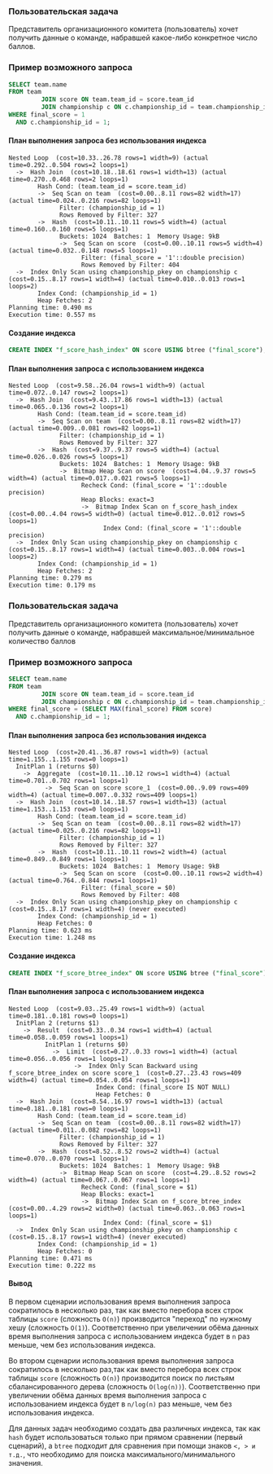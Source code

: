 ### Пользовательская задача

Представитель организационного комитета (пользователь) хочет получить данные о команде, набравшей какое-либо конкретное число баллов.

### Пример возможного запроса

```SQL
SELECT team.name
FROM team
         JOIN score ON team.team_id = score.team_id
         JOIN championship c ON c.championship_id = team.championship_id
WHERE final_score = 1
  AND c.championship_id = 1;
```

#### План выполнения запроса без использования индекса

```
Nested Loop  (cost=10.33..26.78 rows=1 width=9) (actual time=0.292..0.504 rows=2 loops=1)
  ->  Hash Join  (cost=10.18..18.61 rows=1 width=13) (actual time=0.270..0.468 rows=2 loops=1)
        Hash Cond: (team.team_id = score.team_id)
        ->  Seq Scan on team  (cost=0.00..8.11 rows=82 width=17) (actual time=0.024..0.216 rows=82 loops=1)
              Filter: (championship_id = 1)
              Rows Removed by Filter: 327
        ->  Hash  (cost=10.11..10.11 rows=5 width=4) (actual time=0.160..0.160 rows=5 loops=1)
              Buckets: 1024  Batches: 1  Memory Usage: 9kB
              ->  Seq Scan on score  (cost=0.00..10.11 rows=5 width=4) (actual time=0.032..0.148 rows=5 loops=1)
                    Filter: (final_score = '1'::double precision)
                    Rows Removed by Filter: 404
  ->  Index Only Scan using championship_pkey on championship c  (cost=0.15..8.17 rows=1 width=4) (actual time=0.010..0.013 rows=1 loops=2)
        Index Cond: (championship_id = 1)
        Heap Fetches: 2
Planning time: 0.490 ms
Execution time: 0.557 ms
```

#### Создание индекса
```SQL
CREATE INDEX "f_score_hash_index" ON score USING btree ("final_score");
```

#### План выполнения запроса с использованием индекса

```
Nested Loop  (cost=9.58..26.04 rows=1 width=9) (actual time=0.072..0.147 rows=2 loops=1)
  ->  Hash Join  (cost=9.43..17.86 rows=1 width=13) (actual time=0.065..0.136 rows=2 loops=1)
        Hash Cond: (team.team_id = score.team_id)
        ->  Seq Scan on team  (cost=0.00..8.11 rows=82 width=17) (actual time=0.009..0.081 rows=82 loops=1)
              Filter: (championship_id = 1)
              Rows Removed by Filter: 327
        ->  Hash  (cost=9.37..9.37 rows=5 width=4) (actual time=0.026..0.026 rows=5 loops=1)
              Buckets: 1024  Batches: 1  Memory Usage: 9kB
              ->  Bitmap Heap Scan on score  (cost=4.04..9.37 rows=5 width=4) (actual time=0.017..0.021 rows=5 loops=1)
                    Recheck Cond: (final_score = '1'::double precision)
                    Heap Blocks: exact=3
                    ->  Bitmap Index Scan on f_score_hash_index  (cost=0.00..4.04 rows=5 width=0) (actual time=0.012..0.012 rows=5 loops=1)
                          Index Cond: (final_score = '1'::double precision)
  ->  Index Only Scan using championship_pkey on championship c  (cost=0.15..8.17 rows=1 width=4) (actual time=0.003..0.004 rows=1 loops=2)
        Index Cond: (championship_id = 1)
        Heap Fetches: 2
Planning time: 0.279 ms
Execution time: 0.179 ms

```
### Пользовательская задача

Представитель организационного комитета (пользователь) хочет получить данные о команде, набравшей максимальное/минимальное количество баллов 

### Пример возможного запроса

```SQL
SELECT team.name
FROM team
         JOIN score ON team.team_id = score.team_id
         JOIN championship c ON c.championship_id = team.championship_id
WHERE final_score = (SELECT MAX(final_score) FROM score)
  AND c.championship_id = 1;
```

#### План выполнения запроса без использования индекса

```
Nested Loop  (cost=20.41..36.87 rows=1 width=9) (actual time=1.155..1.155 rows=0 loops=1)
  InitPlan 1 (returns $0)
    ->  Aggregate  (cost=10.11..10.12 rows=1 width=4) (actual time=0.701..0.702 rows=1 loops=1)
          ->  Seq Scan on score score_1  (cost=0.00..9.09 rows=409 width=4) (actual time=0.007..0.332 rows=409 loops=1)
  ->  Hash Join  (cost=10.14..18.57 rows=1 width=13) (actual time=1.153..1.153 rows=0 loops=1)
        Hash Cond: (team.team_id = score.team_id)
        ->  Seq Scan on team  (cost=0.00..8.11 rows=82 width=17) (actual time=0.025..0.216 rows=82 loops=1)
              Filter: (championship_id = 1)
              Rows Removed by Filter: 327
        ->  Hash  (cost=10.11..10.11 rows=2 width=4) (actual time=0.849..0.849 rows=1 loops=1)
              Buckets: 1024  Batches: 1  Memory Usage: 9kB
              ->  Seq Scan on score  (cost=0.00..10.11 rows=2 width=4) (actual time=0.764..0.844 rows=1 loops=1)
                    Filter: (final_score = $0)
                    Rows Removed by Filter: 408
  ->  Index Only Scan using championship_pkey on championship c  (cost=0.15..8.17 rows=1 width=4) (never executed)
        Index Cond: (championship_id = 1)
        Heap Fetches: 0
Planning time: 0.623 ms
Execution time: 1.248 ms
```

#### Создание индекса
```SQL
CREATE INDEX "f_score_btree_index" ON score USING btree ("final_score");
```

#### План выполнения запроса с использованием индекса

```
Nested Loop  (cost=9.03..25.49 rows=1 width=9) (actual time=0.181..0.181 rows=0 loops=1)
  InitPlan 2 (returns $1)
    ->  Result  (cost=0.33..0.34 rows=1 width=4) (actual time=0.058..0.059 rows=1 loops=1)
          InitPlan 1 (returns $0)
            ->  Limit  (cost=0.27..0.33 rows=1 width=4) (actual time=0.056..0.056 rows=1 loops=1)
                  ->  Index Only Scan Backward using f_score_btree_index on score score_1  (cost=0.27..23.43 rows=409 width=4) (actual time=0.054..0.054 rows=1 loops=1)
                        Index Cond: (final_score IS NOT NULL)
                        Heap Fetches: 0
  ->  Hash Join  (cost=8.54..16.97 rows=1 width=13) (actual time=0.181..0.181 rows=0 loops=1)
        Hash Cond: (team.team_id = score.team_id)
        ->  Seq Scan on team  (cost=0.00..8.11 rows=82 width=17) (actual time=0.011..0.082 rows=82 loops=1)
              Filter: (championship_id = 1)
              Rows Removed by Filter: 327
        ->  Hash  (cost=8.52..8.52 rows=2 width=4) (actual time=0.070..0.070 rows=1 loops=1)
              Buckets: 1024  Batches: 1  Memory Usage: 9kB
              ->  Bitmap Heap Scan on score  (cost=4.29..8.52 rows=2 width=4) (actual time=0.067..0.067 rows=1 loops=1)
                    Recheck Cond: (final_score = $1)
                    Heap Blocks: exact=1
                    ->  Bitmap Index Scan on f_score_btree_index  (cost=0.00..4.29 rows=2 width=0) (actual time=0.063..0.063 rows=1 loops=1)
                          Index Cond: (final_score = $1)
  ->  Index Only Scan using championship_pkey on championship c  (cost=0.15..8.17 rows=1 width=4) (never executed)
        Index Cond: (championship_id = 1)
        Heap Fetches: 0
Planning time: 0.471 ms
Execution time: 0.222 ms
```

#### Вывод
В первом сценарии использования время выполнения запроса сократилось в несколько раз, так как вместо перебора всех строк таблицы `score` (сложность `O(n)`) 
производится "переход" по нужному хешу (сложность `O(1)`). Соответственно при увеличении обёма данных время выполнения 
запроса с использованием индекса будет в `n` раз меньше, чем без использования индекса.

Во втором сценарии использования время выполнения запроса сократилось в несколько раз,так как вместо перебора всех строк таблицы `score` (сложность `O(n)`) 
производится поиск по листьям сбалансированного дерева (сложность `O(log(n))`). Соответственно при увеличении обёма данных время выполнения 
запроса с использованием индекса будет в `n/log(n)` раз меньше, чем без использования индекса.

Для данных задач необходимо создать два различных индекса, так как `hash` будет использоваться только при прямом сравнении (первый сценарий),
 а `btree` подходит для сравнения при помощи знаков `<, > и т.д.`, что необходимо для поиска максимального/минимального значения.